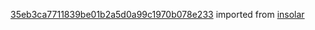 [35eb3ca7711839be01b2a5d0a99c1970b078e233](https://github.com/insolar/insolar/commit/35eb3ca7711839be01b2a5d0a99c1970b078e233) imported from [insolar](https://github.com/insolar/insolar)
